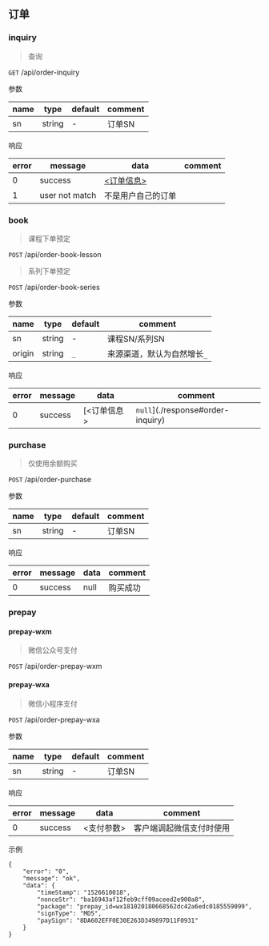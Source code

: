 ## 订单

### inquiry

> 查询

`GET` /api/order-inquiry

参数

| name | type | default | comment |
| ---- | ---- | ---- | ---- |
| sn | string | - | 订单SN |

响应

| error | message | data | comment |
| ----- | ------- | ---- | ------- |
| 0 | success | [<订单信息>](./response#order-inquiry) |  |
| 1 | user not match | 不是用户自己的订单 |


### book

> 课程下单预定

`POST` /api/order-book-lesson

> 系列下单预定

`POST` /api/order-book-series

参数

| name | type | default | comment |
| ---- | ---- | ---- | ---- |
| sn | string | - | 课程SN/系列SN |
| origin | string | `_` | 来源渠道，默认为自然增长`_` |

响应

| error | message | data | comment |
| ----- | ------- | ---- | ------- |
| 0 | success | [<订单信息>|`null`](./response#order-inquiry) | 响应为`null`时为免费课程报名成功 |

### purchase

> 仅使用余额购买

`POST` /api/order-purchase

参数

| name | type | default | comment |
| ---- | ---- | ---- | ---- |
| sn | string | - | 订单SN |

响应

| error | message | data | comment |
| ----- | ------- | ---- | ------- |
| 0 | success | null | 购买成功 |

### prepay

#### prepay-wxm

> 微信公众号支付

`POST` /api/order-prepay-wxm

#### prepay-wxa

> 微信小程序支付

`POST` /api/order-prepay-wxa


参数

| name | type | default | comment |
| ---- | ---- | ---- | ---- |
| sn | string | - | 订单SN |

响应

| error | message | data | comment |
| ----- | ------- | ---- | ------- |
| 0 | success | <支付参数> | 客户端调起微信支付时使用 |


示例

```
{
    "error": "0",
    "message": "ok",
    "data": {
        "timeStamp": "1526610018",
        "nonceStr": "ba16943af12feb9cff09aceed2e900a8",
        "package": "prepay_id=wx181020180668562dc42a6edc0185559099",
        "signType": "MD5",
        "paySign": "8DA602EFF0E30E263D349897D11F0931"
    }
}
```